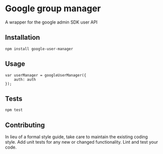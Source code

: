 Google group manager
=========

A wrapper for the google admin SDK user API

## Installation

  `npm install google-user-manager`

## Usage

    var userManager = googleUserManager({
        auth: auth
    });
  
  

## Tests

  `npm test`

## Contributing

In lieu of a formal style guide, take care to maintain the existing coding style. Add unit tests for any new or changed functionality. Lint and test your code.
